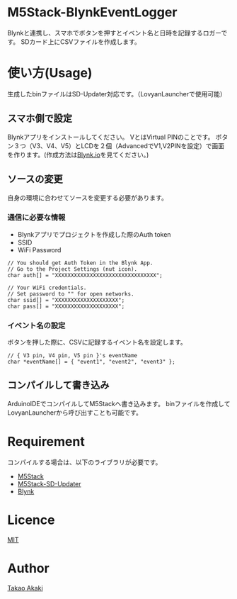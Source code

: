 # M5Stack-BlynkEventLogger

Blynkと連携し、スマホでボタンを押すとイベント名と日時を記録するロガーです。
SDカード上にCSVファイルを作成します。

# 使い方(Usage)
生成したbinファイルはSD-Updater対応です。（LovyanLauncherで使用可能）

## スマホ側で設定
Blynkアプリをインストールしてください。
VとはVirtual PINのことです。
ボタン３つ（V3、V4、V5）とLCDを２個（AdvancedでV1,V2PINを設定）で画面を作ります。(作成方法は[Blynk.io](https://blynk.io/)を見てください。)


## ソースの変更
自身の環境に合わせてソースを変更する必要があります。
### 通信に必要な情報
* Blynkアプリでプロジェクトを作成した際のAuth token
* SSID
* WiFi Password
```
// You should get Auth Token in the Blynk App.
// Go to the Project Settings (nut icon).
char auth[] = "XXXXXXXXXXXXXXXXXXXXXXXXXXXXXXXX";

// Your WiFi credentials.
// Set password to "" for open networks.
char ssid[] = "XXXXXXXXXXXXXXXXXXXX";
char pass[] = "XXXXXXXXXXXXXXXXXXXX";
```

### イベント名の設定
ボタンを押した際に、CSVに記録するイベント名を設定します。
```
// { V3 pin, V4 pin, V5 pin }'s eventName
char *eventName[] = { "event1", "event2", "event3" };
```
## コンパイルして書き込み
ArduinoIDEでコンパイルしてM5Stackへ書き込みます。
binファイルを作成してLovyanLauncherから呼び出すことも可能です。

# Requirement

コンパイルする場合は、以下のライブラリが必要です。
* [M5Stack](https://github.com/m5stack/M5Stack)
* [M5Stack-SD-Updater](https://github.com/tobozo/M5Stack-SD-Updater)
* [Blynk](https://github.com/blynkkk/blynk-library)


# Licence
[MIT](https://github.com/mongonta0716/M5Stack-BlynkEventLogger/blob/master/LICENSE)

# Author
[Takao Akaki](https://twitter.com/mongonta555)
